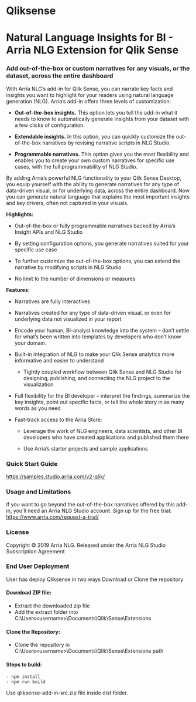 # Qliksense
# Natural Language Insights for BI - Arria NLG Extension for Qlik Sense

### Add out-of-the-box or custom narratives for any visuals, or the dataset, across the entire dashboard

With Arria NLG’s add-in for Qlik Sense, you can narrate key facts and insights you want to highlight for your readers using natural language generation (NLG). Arria’s add-in offers three levels of customization:

- **Out-of-the-box insights.** This option lets you tell the add-in what it needs to know to automatically generate insights from your dataset with a few clicks of configuration.

- **Extendable insights.** In this option, you can quickly customize the out-of-the-box narratives by revising narrative scripts in NLG Studio.

- **Programmable narratives.** This option gives you the most flexibility and enables you to create your own custom narratives for specific use cases, with the full programmability of NLG Studio.

By adding Arria’s powerful NLG functionality to your Qlik Sense Desktop, you equip yourself with the ability to generate narratives for any type of data-driven visual, or for underlying data, across the entire dashboard. Now you can generate natural language that explains the most important insights and key drivers, often not captured in your visuals.

**Highlights:**

- Out-of-the-box or fully programmable narratives backed by Arria’s Insight APIs and NLG Studio

- By setting configuration options, you generate narratives suited for your specific use case

- To further customize the out-of-the-box options, you can extend the narrative by modifying scripts in NLG Studio

- No limit to the number of dimensions or measures

**Features:**

- Narratives are fully interactives

- Narratives created for any type of data-driven visual, or even for underlying data not visualized in your report

- Encode your human, BI-analyst knowledge into the system – don’t settle for what’s been written into templates by developers who don’t know your domain.

- Built-in integration of NLG to make your Qlik Sense analytics more informative and easier to understand

   - Tightly coupled workflow between Qlik Sense and NLG Studio for designing, publishing, and connecting the NLG project to the visualization
   
- Full flexibility for the BI developer – interpret the findings, summarize the key insights, point out specific facts, or tell the whole story in as many words as you need
   
- Fast-track access to the Arria Store:
   
   - Leverage the work of NLG engineers, data scientists, and other BI developers who have created applications and published them there
   
   - Use Arria’s starter projects and sample applications

### Quick Start Guide
https://samples.studio.arria.com/v2-qlik/

### Usage and Limitations
If you want to go beyond the out-of-the-box narratives offered by this add-in, you'll need an Arria NLG Studio account. Sign up for the free trial: https://www.arria.com/request-a-trial/

### License
Copyright © 2019 Arria NLG. Released under the Arria NLG Studio Subscription Agreement

### End User Deployment
User has deploy Qliksense  in two ways Download or Clone the repository

#### Download ZIP file:
   - Extract the downloaded zip file
   - Add the extract folder into C:\Users\<username>\Documents\Qlik\Sense\Extensions

#### Clone the Repository:
   - Clone the repository in C:\Users\<username>\Documents\Qlik\Sense\Extensions path

#### Steps to build:
    - npm install
    - npm run build

Use qliksense-add-in-src.zip file inside dist folder.

